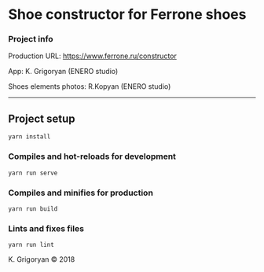 # Shoe constructor for Ferrone shoes

### Project info
Production URL: https://www.ferrone.ru/constructor

App: K. Grigoryan (ENERO studio)

Shoes elements photos: R.Kopyan (ENERO studio) 

---

## Project setup
```
yarn install
```

### Compiles and hot-reloads for development
```
yarn run serve
```

### Compiles and minifies for production
```
yarn run build
```

### Lints and fixes files
```
yarn run lint
```

K. Grigoryan © 2018
